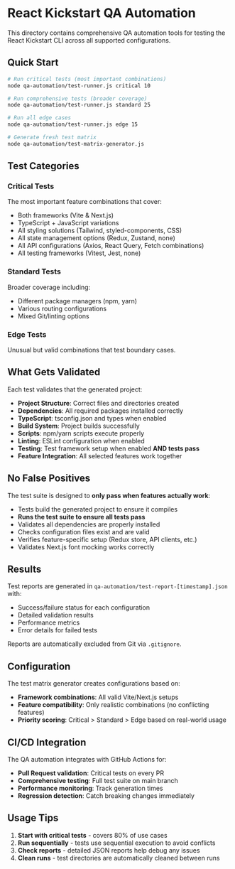# React Kickstart QA Automation

This directory contains comprehensive QA automation tools for testing the React Kickstart CLI across all supported configurations.

## Quick Start

```bash
# Run critical tests (most important combinations)
node qa-automation/test-runner.js critical 10

# Run comprehensive tests (broader coverage)
node qa-automation/test-runner.js standard 25

# Run all edge cases
node qa-automation/test-runner.js edge 15

# Generate fresh test matrix
node qa-automation/test-matrix-generator.js
```

## Test Categories

### Critical Tests

The most important feature combinations that cover:

- Both frameworks (Vite & Next.js)
- TypeScript + JavaScript variations
- All styling solutions (Tailwind, styled-components, CSS)
- All state management options (Redux, Zustand, none)
- All API configurations (Axios, React Query, Fetch combinations)
- All testing frameworks (Vitest, Jest, none)

### Standard Tests

Broader coverage including:

- Different package managers (npm, yarn)
- Various routing configurations
- Mixed Git/linting options

### Edge Tests

Unusual but valid combinations that test boundary cases.

## What Gets Validated

Each test validates that the generated project:

- **Project Structure**: Correct files and directories created
- **Dependencies**: All required packages installed correctly
- **TypeScript**: tsconfig.json and types when enabled
- **Build System**: Project builds successfully
- **Scripts**: npm/yarn scripts execute properly
- **Linting**: ESLint configuration when enabled
- **Testing**: Test framework setup when enabled **AND tests pass**
- **Feature Integration**: All selected features work together

## No False Positives

The test suite is designed to **only pass when features actually work**:

- Tests build the generated project to ensure it compiles
- **Runs the test suite to ensure all tests pass**
- Validates all dependencies are properly installed
- Checks configuration files exist and are valid
- Verifies feature-specific setup (Redux store, API clients, etc.)
- Validates Next.js font mocking works correctly

## Results

Test reports are generated in `qa-automation/test-report-[timestamp].json` with:

- Success/failure status for each configuration
- Detailed validation results
- Performance metrics
- Error details for failed tests

Reports are automatically excluded from Git via `.gitignore`.

## Configuration

The test matrix generator creates configurations based on:

- **Framework combinations**: All valid Vite/Next.js setups
- **Feature compatibility**: Only realistic combinations (no conflicting features)
- **Priority scoring**: Critical > Standard > Edge based on real-world usage

## CI/CD Integration

The QA automation integrates with GitHub Actions for:

- **Pull Request validation**: Critical tests on every PR
- **Comprehensive testing**: Full test suite on main branch
- **Performance monitoring**: Track generation times
- **Regression detection**: Catch breaking changes immediately

## Usage Tips

1. **Start with critical tests** - covers 80% of use cases
2. **Run sequentially** - tests use sequential execution to avoid conflicts
3. **Check reports** - detailed JSON reports help debug any issues
4. **Clean runs** - test directories are automatically cleaned between runs
